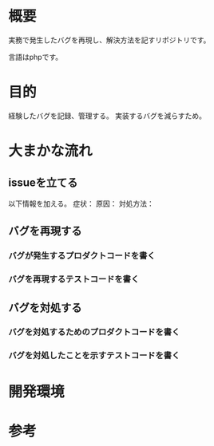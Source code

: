 # 概要
実務で発生したバグを再現し、解決方法を記すリポジトリです。

言語はphpです。

# 目的
経験したバグを記録、管理する。
実装するバグを減らすため。


# 大まかな流れ
## issueを立てる
以下情報を加える。
症状：
原因：
対処方法：


## バグを再現する
### バグが発生するプロダクトコードを書く
### バグを再現するテストコードを書く

## バグを対処する  
### バグを対処するためのプロダクトコードを書く
### バグを対処したことを示すテストコードを書く 

# 開発環境
  


# 参考
